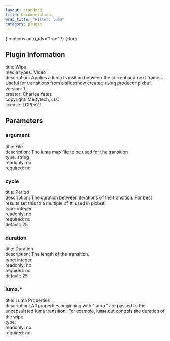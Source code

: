 ```yaml
---
layout: standard
title: Documentation
wrap_title: "Filter: luma"
category: plugin
---
```

{::options auto_ids="true" /}
{:toc}

## Plugin Information

title: Wipe  
media types:
Video  
description: Applies a luma transition between the current and next frames. Useful for transitions from a slideshow created using producer pixbuf.  
version: 1  
creator: Charles Yates  
copyright: Meltytech, LLC  
license: LGPLv2.1  

## Parameters

### argument

title: File    
description:
The luma map file to be used for the transition  
type: string  
readonly: no  
required: no  

### cycle

title: Period    
description:
The duration between iterations of the transition. For best results set this to a multiple of ttl used in pixbuf.  
type: integer  
readonly: no  
required: no  
default: 25  

### duration

title: Duration    
description:
The length of the transition.  
type: integer  
readonly: no  
required: no  
default: 25  

### luma.*

title: Luma Properties    
description:
All properties beginning with &quot;luma.&quot; are passed to the encapsulated luma transition. For example, luma.out controls the duration of the wipe.  
type:   
readonly: no  
required: no  

